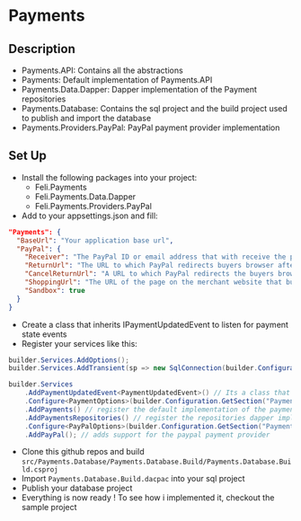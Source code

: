 # Payments

## Description
- Payments.API: Contains all the abstractions
- Payments: Default implementation of Payments.API
- Payments.Data.Dapper: Dapper implementation of the Payment repositories
- Payments.Database: Contains the sql project and the build project used to publish and import the database
- Payments.Providers.PayPal: PayPal payment provider implementation

## Set Up
- Install the following packages into your project:
  - Feli.Payments
  - Feli.Payments.Data.Dapper
  - Feli.Payments.Providers.PayPal
- Add to your appsettings.json and fill:
``` json
"Payments": {
  "BaseUrl": "Your application base url",
  "PayPal": {
    "Receiver": "The PayPal ID or email address that with receive the payment",
    "ReturnUrl": "The URL to which PayPal redirects buyers browser after they complete their payments.",
    "CancelReturnUrl": "A URL to which PayPal redirects the buyers browsers if they cancel checkout before completing their payments.",
    "ShoppingUrl": "The URL of the page on the merchant website that buyers go to when they click the Continue Shopping button on the PayPal Shopping Cart page.",
    "Sandbox": true
  }
}
```
- Create a class that inherits IPaymentUpdatedEvent to listen for payment state events
- Register your services like this:
```cs
builder.Services.AddOptions();
builder.Services.AddTransient(sp => new SqlConnection(builder.Configuration.GetConnectionString("Default")));

builder.Services
    .AddPaymentUpdatedEvent<PaymentUpdatedEvent>() // Its a class that inherits IPaymentUpdatedEvent to listen for payment state updates
    .Configure<PaymentOptions>(builder.Configuration.GetSection("Payments"))
    .AddPayments() // register the default implementation of the payments api services
    .AddPaymentsRepositories() // register the repositories dapper implementation
    .Configure<PayPalOptions>(builder.Configuration.GetSection("Payments:PayPal"))
    .AddPayPal(); // adds support for the paypal payment provider
```
- Clone this github repos and build `src/Payments.Database/Payments.Database.Build/Payments.Database.Build.csproj`
- Import `Payments.Database.Build.dacpac` into your sql project
- Publish your database project
- Everything is now ready ! To see how i implemented it, checkout the sample project
